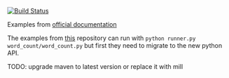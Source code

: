 [![Build Status](https://travis-ci.org/nicosmaris/flink-piepeline.svg?branch=master)](https://travis-ci.org/nicosmaris/flink-pipeline)

Examples from [official documentation](https://ci.apache.org/projects/flink/flink-docs-release-1.5/dev/stream/python.html)

The examples from [this](https://github.com/wdm0006/flink-python-examples) repository can run with `python runner.py word_count/word_count.py` but first they need to migrate to the new python API.

TODO: upgrade maven to latest version or replace it with mill
